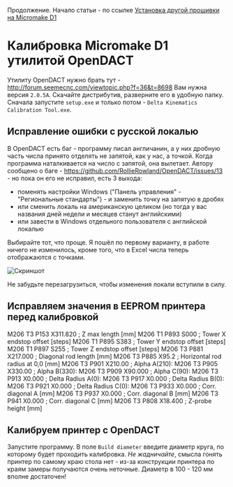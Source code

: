 Продолжение. Начало статьи - по ссылке [Установка другой прошивки на Micromake D1](https://github.com/Bougakov/Micromake-D1-3D-printer/blob/master/Installing%20custom%20firmware%20(RUS).md)

# Калибровка Micromake D1 утилитой OpenDACT

Утилиту OpenDACT нужно брать тут - http://forum.seemecnc.com/viewtopic.php?f=36&t=8698 Вам нужна версия `2.0.5A`. Скачайте дистрибутив, разверните его в удобную папку. Сначала запустите `setup.exe` и только потом - `Delta Kinematics Calibration Tool.exe`.

## Исправление ошибки с русской локалью

В OpenDACT есть баг - программу писал англичанин, а у них дробную часть числа принято отделять не запятой, как у нас, а точкой. Когда программа наталкивается на число с запятой, она вылетает. Автору сообщено о баге - https://github.com/RollieRowland/OpenDACT/issues/13 - но пока он его не исправил, есть 3 выхода:

 - поменять настройки Windows ("Панель управления" - "Региональные стандарты") - и заменить точку на запятую в дробях
 - или сменить локаль на американскую целиком (но тогда у вас названия дней недели и месяцев станут английскими)
 - или завести в Windows отдельного пользователя с английской локалью
 
Выбирайте тот, что проще. Я пошёл по первому варианту, в работе ничего не изменилось, кроме того, что в Excel числа теперь отображаются с точками.

![Скриншот](https://cloud.githubusercontent.com/assets/1763243/20276440/4d898040-aaad-11e6-83a2-d61963abfb82.png)

Не забудьте перезагрузиться, чтобы изменения локали вступили в силу.

## Исправляем значения в EEPROM принтера перед калибровкой

 M206 T3 P153 X311.820	; Z max length [mm]
 M206 T1 P893 S000	; Tower X endstop offset [steps]
 M206 T1 P895 S383	; Tower Y endstop offset [steps]
 M206 T1 P897 S255	; Tower Z endstop offset [steps]
 M206 T3 P881 X217.000	; Diagonal rod length [mm]
 M206 T3 P885 X95.2	; Horizontal rod radius at 0,0 [mm]
 M206 T3 P901 X210.00	; Alpha A(210):
 M206 T3 P905 X330.00	; Alpha B(330):
 M206 T3 P909 X90.000	; Alpha C(90):
 M206 T3 P913  X0.000	; Delta Radius A(0):
 M206 T3 P917  X0.000	; Delta Radius B(0):
 M206 T3 P921  X0.000	; Delta Radius C(0):
 M206 T3 P933  X0.000	; Corr. diagonal A [mm]
 M206 T3 P937  X0.000	; Corr. diagonal B [mm]
 M206 T3 P941  X0.000	; Corr. diagonal C [mm]
 M206 T3 P808 X18.400	; Z-probe height [mm]

## Калибруем принтер с OpenDACT

Запустите программу. В поле `Build diameter` введите диаметр круга, по которому будет проходить калибровка. _Не жадничайте_, смысла гонять принтер по самому краю стола нет - из-за конструкции принтера по краям замеры получаются очень неточные. Диаметр в 100 - 120 мм вполне достаточен!

